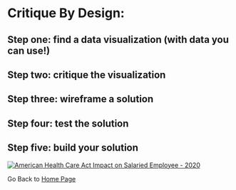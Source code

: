 # Critique By Design:

## Step one: find a data visualization (with data you can use!)

## Step two: critique the visualization

## Step three: wireframe a solution

## Step four: test the solution

## Step five: build your solution

<div> <div class='tableauPlaceholder' id='viz1636415542318' style='position: relative'><noscript><a href='#'><img alt='American Health Care Act Impact on Salaried Employee - 2020 ' src='https:&#47;&#47;public.tableau.com&#47;static&#47;images&#47;v1&#47;v1_Healthcare&#47;Dashboard1&#47;1_rss.png' style='border: none' /></a></noscript><object class='tableauViz'  style='display:none;'><param name='host_url' value='https%3A%2F%2Fpublic.tableau.com%2F' /> <param name='embed_code_version' value='3' /> <param name='site_root' value='' /><param name='name' value='v1_Healthcare&#47;Dashboard1' /><param name='tabs' value='no' /><param name='toolbar' value='yes' /><param name='static_image' value='https:&#47;&#47;public.tableau.com&#47;static&#47;images&#47;v1&#47;v1_Healthcare&#47;Dashboard1&#47;1.png' /> <param name='animate_transition' value='yes' /><param name='display_static_image' value='yes' /><param name='display_spinner' value='yes' /><param name='display_overlay' value='yes' /><param name='display_count' value='yes' /><param name='language' value='en-US' /><param name='filter' value='publish=yes' /></object></div>                <script type='text/javascript'>                    var divElement = document.getElementById('viz1636415542318');                    var vizElement = divElement.getElementsByTagName('object')[0];                    if ( divElement.offsetWidth > 800 ) { vizElement.style.width='1350px';vizElement.style.height='927px';} else if ( divElement.offsetWidth > 500 ) { vizElement.style.width='1350px';vizElement.style.height='927px';} else { vizElement.style.width='100%';vizElement.style.height='727px';}                     var scriptElement = document.createElement('script');                    scriptElement.src = 'https://public.tableau.com/javascripts/api/viz_v1.js';                    vizElement.parentNode.insertBefore(scriptElement, vizElement);                </script></div>


Go Back to [Home Page](/README.md)
